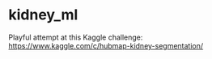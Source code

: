 # kidney_ml
Playful attempt at this Kaggle challenge: https://www.kaggle.com/c/hubmap-kidney-segmentation/

